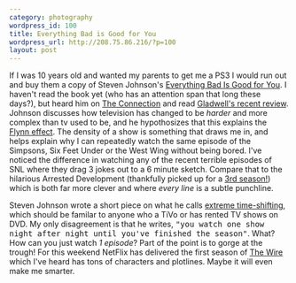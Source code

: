 ```yaml
--- 
category: photography
wordpress_id: 100
title: Everything Bad is Good for You
wordpress_url: http://208.75.86.216/?p=100
layout: post
---
```

If I was 10 years old and wanted my parents to get me a PS3 I would run out and buy them a copy of Steven Johnson's <a href="http://www.amazon.com/exec/obidos/tg/detail/-/1573223077/">Everything Bad Is Good for You</a>. I haven't read the book yet (who has an attention span that long these days?), but heard him on <a href="http://www.theconnection.org/shows/2005/05/20050518_a_main.asp">The Connection</a> and read <a href="http://www.newyorker.com/critics/books/articles/050516crbo_books">Gladwell's recent review</a>. Johnson discusses how television has changed to be <i>harder</i> and more complex than tv used to be, and he hypothosizes that this explains the <a href="http://en.wikipedia.org/wiki/Flynn_effect">Flynn effect</a>. The density of a show is something that draws me in, and helps explain why I can repeatedly watch the same episode of the Simpsons, Six Feet Under or the West Wing without being bored. I've noticed the difference in watching any of the recent terrible episodes of SNL where they drag 3 jokes out to a 6 minute sketch. Compare that to the hilarious Arrested Development (thankfully picked up for a <a href="http://www.washingtonpost.com/wp-dyn/content/article/2005/05/17/AR2005051700885.html">3rd season!</a>) which is both far more clever and where <i>every line</i> is a subtle punchline.

Steven Johnson wrote a short piece on what he calls <a href="http://www.boston.com/news/globe/ideas/articles/2005/05/15/extremely_long_and_incredibly_complex/">extreme time-shifting</a>, which should be familar to anyone who a TiVo or has rented TV shows on DVD. My only disagreement is that he writes, <tt>"you watch one show night after night until you've finished the season"</tt>. What? How can you just watch <i>1 episode</i>? Part of the point is to gorge at the trough! For this weekend NetFlix has delivered the first season of <a href="http://www.imdb.com/title/tt0306414/">The Wire</a> which I've heard has tons of characters and plotlines. Maybe it will even make me smarter.
